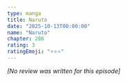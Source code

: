 ```yaml
---
type: manga
title: Naruto
date: "2025-10-13T00:00:00"
name: "Naruto"
chapter: 286
rating: 3
ratingEmoji: "⭐️⭐️⭐️"
---
```


_[No review was written for this episode]_